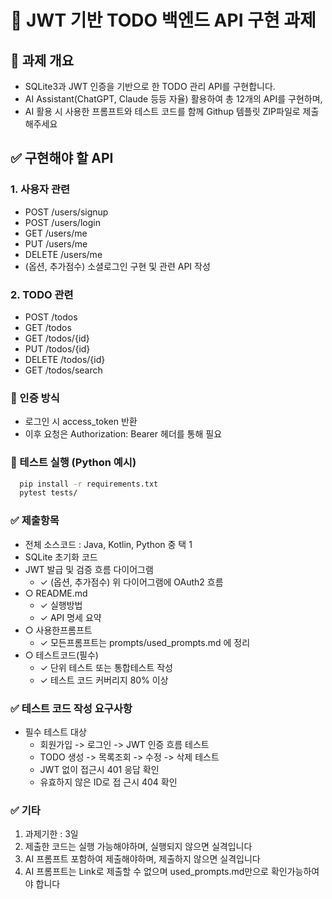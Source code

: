 # 📝 JWT 기반 TODO 백엔드 API 구현 과제

## 🎯 과제 개요
- SQLite3과 JWT 인증을 기반으로 한 TODO 관리 API를 구현합니다.
- AI Assistant(ChatGPT, Claude 등등 자율) 활용하여 총 12개의 API를 구현하며,
- AI 활용 시 사용한 프롬프트와 테스트 코드를 함께 Githup 템플릿 ZIP파일로 제출해주세요

## ✅ 구현해야 할 API

### 1. 사용자 관련
- POST /users/signup
- POST /users/login
- GET /users/me
- PUT /users/me
- DELETE /users/me
- (옵션, 추가점수) 소셜로그인 구현 및 관련 API 작성

### 2. TODO 관련
- POST /todos
- GET /todos
- GET /todos/{id}
- PUT /todos/{id}
- DELETE /todos/{id}
- GET /todos/search

### 🔐 인증 방식
- 로그인 시 access_token 반환
- 이후 요청은 Authorization: Bearer <token> 헤더를 통해 필요

### 🧪 테스트 실행 (Python 예시)
```bash
  pip install -r requirements.txt
  pytest tests/
```

### ✅ 제출항목

- 전체 소스코드 : Java, Kotlin, Python 중 택 1
- SQLite 초기화 코드
- JWT 발급 및 검증 흐름 다이어그램
  - ✓ (옵션, 추가점수) 위 다이어그램에 OAuth2 흐름
- ○ README.md
  - ✓ 실행방법
  - ✓ API 명세 요약
- ○ 사용한프롬프트
  - ✓ 모든프롬프트는 prompts/used_prompts.md 에 정리
- ○ 테스트코드(필수)
  - ✓ 단위 테스트 또는 통합테스트 작성
  - ✓ 테스트 코드 커버리지 80% 이상

### ✅ 테스트 코드 작성 요구사항

- 필수 테스트 대상
  - 회원가입 -> 로그인 -> JWT 인증 흐름 테스트
  - TODO 생성 -> 목록조회 -> 수정 -> 삭제 테스트
  - JWT 없이 접근시 401 응답 확인
  - 유효하지 않은 ID로 접 근시 404 확인

### ✅ 기타

1. 과제기한 : 3일
2. 제출한 코드는 실행 가능해야하며, 실행되지 않으면 실격입니다
3. AI 프롬프트 포함하여 제출해야하며, 제출하지 않으면 실격입니다
4. AI 프롬프트는 Link로 제출할 수 없으며 used_prompts.md만으로 확인가능하여야 합니다 
